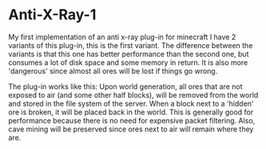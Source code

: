 # Anti-X-Ray-1
My first implementation of an anti x-ray plug-in for minecraft
I have 2 variants of this plug-in, this is the first variant.
The difference between the variants is that this one has better performance than the second one, 
but consumes a lot of disk space and some memory in return. It is also more 'dangerous' since almost all ores will be lost if things
go wrong.

The plug-in works like this:
Upon world generation, all ores that are not exposed to air (and some other half blocks), will be removed from the world and stored in
the file system of the server. When a block next to a 'hidden' ore is broken, it will be placed back in the world.
This is generally good for performance because there is no need for expensive packet filtering. Also, cave mining will be preserved
since ores next to air will remain where they are.
